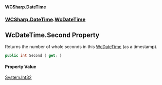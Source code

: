 #### [WCSharp\.DateTime](README.md 'README')
### [WCSharp\.DateTime](WCSharp.DateTime.md 'WCSharp\.DateTime').[WcDateTime](WCSharp.DateTime.WcDateTime.md 'WCSharp\.DateTime\.WcDateTime')

## WcDateTime\.Second Property

Returns the number of whole seconds in this [WcDateTime](WCSharp.DateTime.WcDateTime.md 'WCSharp\.DateTime\.WcDateTime') \(as a timestamp\)\.

```csharp
public int Second { get; }
```

#### Property Value
[System\.Int32](https://learn.microsoft.com/en-us/dotnet/api/system.int32 'System\.Int32')